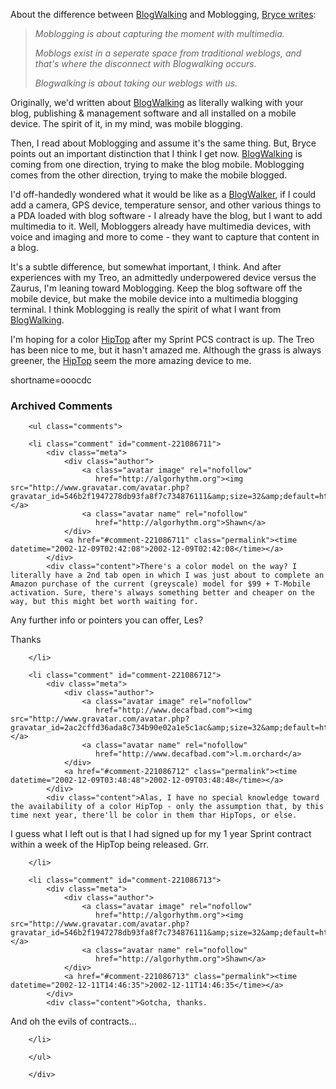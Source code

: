 <p>About the difference between <a href="http://www.decafbad.com/twiki/bin/view/Main/BlogWalking">BlogWalking</a> and Moblogging, <a href="http://www.ntwizards.net/blog/2002/12/08/mobs_weblogs_multimedia.html">Bryce writes</a>:<blockquote><i>Moblogging is about capturing the moment with multimedia.</p>
<p>Moblogs exist in a seperate space from traditional weblogs, and that's where the disconnect with Blogwalking occurs.</p>
<p>Blogwalking is about taking our weblogs with us.</i></blockquote>Originally, we'd written about <a href="http://www.decafbad.com/twiki/bin/view/Main/BlogWalking">BlogWalking</a> as literally walking with your blog, publishing &amp; management software and all installed on a mobile device.  The spirit of it, in my mind, was mobile blogging.</p>
<p>Then, I read about Moblogging and assume it's the same thing.  But, Bryce points out an important distinction that I think I get now.  <a href="http://www.decafbad.com/twiki/bin/view/Main/BlogWalking">BlogWalking</a> is coming from one direction, trying to make the blog mobile.  Moblogging comes from the other direction, trying to make the mobile blogged.  </p>
<p>I'd off-handedly wondered what it would be like as a <a href="http://www.decafbad.com/twiki/bin/view/Main/BlogWalker">BlogWalker</a>, if I could add a camera, GPS device, temperature sensor, and other various things to a PDA loaded with blog software - I already have the blog, but I want to add multimedia to it.  Well, Mobloggers already have multimedia devices, with voice and imaging and more to come - they want to capture that content in a blog.</p>
<p>It's a subtle difference, but somewhat important, I think.  And after experiences with my Treo, an admittedly underpowered device versus the Zaurus, I'm leaning toward Moblogging.  Keep the blog software off the mobile device, but make the mobile device into a multimedia blogging terminal.  I think Moblogging is really the spirit of what I want from <a href="http://www.decafbad.com/twiki/bin/view/Main/BlogWalking">BlogWalking</a>.</p>
<p>I'm hoping for a color <a href="http://www.decafbad.com/twiki/bin/view/Main/HipTop">HipTop</a> after my Sprint PCS contract is up.  The Treo has been nice to me, but it hasn't amazed me.  Although the grass is always greener, the <a href="http://www.decafbad.com/twiki/bin/view/Main/HipTop">HipTop</a> seem the more amazing device to me.</p>
<!--more-->
shortname=ooocdc

<div id="comments" class="comments archived-comments">
            <h3>Archived Comments</h3>
            
        <ul class="comments">
            
        <li class="comment" id="comment-221086711">
            <div class="meta">
                <div class="author">
                    <a class="avatar image" rel="nofollow" 
                       href="http://algorhythm.org"><img src="http://www.gravatar.com/avatar.php?gravatar_id=546b2f1947278db93fa8f7c734876111&amp;size=32&amp;default=http://mediacdn.disqus.com/1320279820/images/noavatar32.png"/></a>
                    <a class="avatar name" rel="nofollow" 
                       href="http://algorhythm.org">Shawn</a>
                </div>
                <a href="#comment-221086711" class="permalink"><time datetime="2002-12-09T02:42:08">2002-12-09T02:42:08</time></a>
            </div>
            <div class="content">There's a color model on the way? I literally have a 2nd tab open in which I was just about to complete an Amazon purchase of the current (greyscale) model for $99 + T-Mobile activation. Sure, there's always something better and cheaper on the way, but this might bet worth waiting for.

Any further info or pointers you can offer, Les?

Thanks</div>
            
        </li>
    
        <li class="comment" id="comment-221086712">
            <div class="meta">
                <div class="author">
                    <a class="avatar image" rel="nofollow" 
                       href="http://www.decafbad.com"><img src="http://www.gravatar.com/avatar.php?gravatar_id=2ac2cffd36ada8c734b90e02a1e5c1ac&amp;size=32&amp;default=http://mediacdn.disqus.com/1320279820/images/noavatar32.png"/></a>
                    <a class="avatar name" rel="nofollow" 
                       href="http://www.decafbad.com">l.m.orchard</a>
                </div>
                <a href="#comment-221086712" class="permalink"><time datetime="2002-12-09T03:48:48">2002-12-09T03:48:48</time></a>
            </div>
            <div class="content">Alas, I have no special knowledge toward the availability of a color HipTop - only the assumption that, by this time next year, there'll be color in them thar HipTops, or else.

I guess what I left out is that I had signed up for my 1 year Sprint contract within a week of the HipTop being released.  Grr.</div>
            
        </li>
    
        <li class="comment" id="comment-221086713">
            <div class="meta">
                <div class="author">
                    <a class="avatar image" rel="nofollow" 
                       href="http://algorhythm.org"><img src="http://www.gravatar.com/avatar.php?gravatar_id=546b2f1947278db93fa8f7c734876111&amp;size=32&amp;default=http://mediacdn.disqus.com/1320279820/images/noavatar32.png"/></a>
                    <a class="avatar name" rel="nofollow" 
                       href="http://algorhythm.org">Shawn</a>
                </div>
                <a href="#comment-221086713" class="permalink"><time datetime="2002-12-11T14:46:35">2002-12-11T14:46:35</time></a>
            </div>
            <div class="content">Gotcha, thanks.

And oh the evils of contracts...</div>
            
        </li>
    
        </ul>
    
        </div>
    